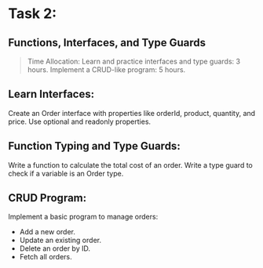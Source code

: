 # Task 2:

## Functions, Interfaces, and Type Guards

> Time Allocation:
> Learn and practice interfaces and type guards: 3 hours.
> Implement a CRUD-like program: 5 hours.

## Learn Interfaces:

Create an Order interface with properties like orderId, product, quantity, and price.
Use optional and readonly properties.

## Function Typing and Type Guards:

Write a function to calculate the total cost of an order.
Write a type guard to check if a variable is an Order type.

## CRUD Program:

Implement a basic program to manage orders:

- Add a new order.
- Update an existing order.
- Delete an order by ID.
- Fetch all orders.
